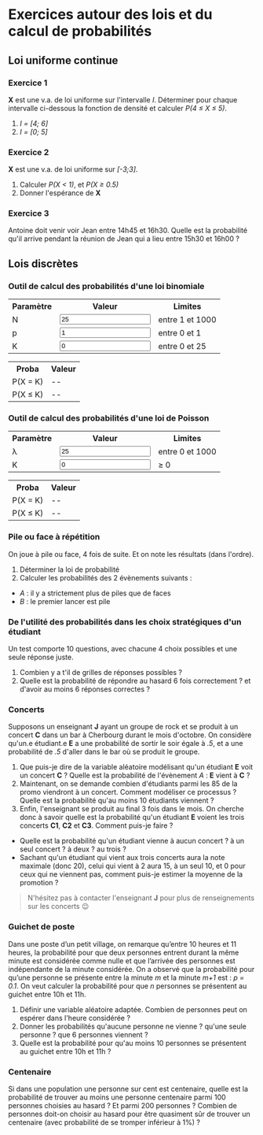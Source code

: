 # Exercices autour des lois et du calcul de probabilités

## Loi uniforme continue

### Exercice 1

**X** est une v.a. de loi uniforme sur l'intervalle *I*. Déterminer pour chaque intervalle ci-dessous la fonction de densité et calculer *P(4 &le; X &le; 5)*.

1. *I = [4; 6]*
2. *I = [0; 5]*

### Exercice 2

**X** est une v.a. de loi uniforme sur *[-3;3]*.

1. Calculer *P(X < 1)*, et *P(X &ge; 0.5)*
1. Donner l'espérance de **X**

### Exercice 3
Antoine doit venir voir Jean entre 14h45 et 16h30. Quelle est la probabilité qu'il arrive pendant la réunion de Jean qui a lieu entre 15h30 et 16h00 ?


## Lois discrètes

### Outil de calcul des probabilités d'une loi binomiale

<script>
function binom(n, p){
	if (p < 0 || p > n){
		return 0;
	}
	if (p > n / 2){
		return binom(n, n - p);
	}
	else {
		var c = 1;
		for (var k = 1; k <= p; k++){
			c = c * (n + 1 - k) / k;
		}
		return c;
	}
}

function f(N, p, K){
	return(binom(N, K) * Math.pow(p, K) * Math.pow(1-p, N-K));
}

function F(N, p, K){
	var somme = 0;
	for (var i = 0; i <= K; i++){
		somme += f(N, p, i);
	}
	return(somme);
}

function arrondi(x, d){
	var e, res;
  if (x < 0.0001) {
    res = "inférieur à 0.0001"
  } else {
    e = Math.pow(10, d);
    res = Math.round(e * x) / e;
  }
	return(res);
}


function maj(){
	N = parseInt(document.getElementById('entN').value);
	N = Math.max(N,1);
	N = Math.min(N,1000);
	document.getElementById('entN').value = N;
	document.getElementById('nbN').innerHTML = N;
	p = parseFloat(document.getElementById('entp').value);
	p = Math.max(p,0);
	p = Math.min(p,1);
	document.getElementById('entp').value = p;
	K = parseInt(document.getElementById('entK').value);
	K = Math.max(K,0);
	K = Math.min(K,N);
	document.getElementById('entK').value = K;
	document.getElementById("Pegal").innerHTML = arrondi(f(N,p,K), 4);
	document.getElementById("Pinf").innerHTML = arrondi(F(N,p,K), 4);
}
</script>

<table>
  <tr><th>Paramètre</th><th>Valeur</th><th>Limites</th></tr>
  <tr><td>N</td><td><input id="entN" value=25  onChange="maj();"></td><td>entre 1 et 1000</td></tr>
  <tr><td>p</td><td><input id="entp" value=1 onChange="maj();"></td><td>entre 0 et 1</td></tr>
  <tr><td>K</td><td><input id="entK" value=0   onChange="maj();"></td><td>entre 0 et <span id="nbN">25</span></td></tr>
</table>

<table>
  <tr><th>Proba</th><th>Valeur</th></tr>
  <tr><td>P(X = K)</td><td id="Pegal">--</td></tr>
  <tr><td>P(X &le; K)</td><td id="Pinf">--</td></tr>
</table>

### Outil de calcul des probabilités d'une loi de Poisson

<script>
function fact(num)
{
    var rval=1;
    for (var i = 2; i <= num; i++)
        rval = rval * i;
    return rval;
}

function fpois(L, K) {
    res = Math.pow(L, K) / fact(K) * Math.pow(Math.exp(1), -L);
    return(res);
}

function Fpois(L, K) {
    var somme = 0;
	for (var i = 0; i <= K; i++){
		somme += fpois(L, i);
	}
	return(somme);
}

function maj2(){
	L = parseInt(document.getElementById('entL').value);
	L = Math.max(L,0);
	L = Math.min(L,1000);
	document.getElementById('entL').value = L;
	K = parseInt(document.getElementById('entK2').value);
	K = Math.max(K,0);
	document.getElementById('entK2').value = K;
	document.getElementById("Pegal2").innerHTML = arrondi(fpois(L,K), 4);
	document.getElementById("Pinf2").innerHTML = arrondi(Fpois(L,K), 4);
}
</script>

<table>
  <tr><th>Paramètre</th><th>Valeur</th><th>Limites</th></tr>
  <tr><td>&lambda;</td><td><input id="entL" value=25  onChange="maj2();"></td><td>entre 0 et 1000</td></tr>
  <tr><td>K</td><td><input id="entK2" value=0   onChange="maj2();"></td><td>&ge; 0</td></tr>
</table>

<table>
  <tr><th>Proba</th><th>Valeur</th></tr>
  <tr><td>P(X = K)</td><td id="Pegal2">--</td></tr>
  <tr><td>P(X &le; K)</td><td id="Pinf2">--</td></tr>
</table>

### Pile ou face à répétition
On joue à pile ou face, 4 fois de suite. Et on note les résultats (dans l'ordre).

1. Déterminer la loi de probabilité 
2. Calculer les probabilités des 2 évènements suivants :
  - *A* : il y a strictement plus de piles que de faces
  - *B* : le premier lancer est pile

### De l'utilité des probabilités dans les choix stratégiques d'un étudiant

Un test comporte 10 questions, avec chacune 4 choix possibles et une seule réponse juste.

1. Combien y a t'il de grilles de réponses possibles ?
2. Quelle est la probabilité de répondre au hasard 6 fois correctement ? et d'avoir au moins 6 réponses correctes ?

### Concerts

Supposons un enseignant **J** ayant un groupe de rock et se produit à un concert **C** dans un bar à Cherbourg durant le mois d'octobre. On considère qu'un.e étudiant.e **E** a une probabilité de sortir le soir égale à *.5*, et a une probabilité de *.5* d'aller dans le bar où se produit le groupe.

1. Que puis-je dire de la variable aléatoire modélisant qu'un étudiant **E** voit un concert **C** ? Quelle est la probabilité de l'évènement *A* : **E** vient à **C** ?
1. Maintenant, on se demande combien d'étudiants parmi les 85 de la promo viendront à un concert. Comment modéliser ce processus ? Quelle est la probabilité qu'au moins 10 étudiants viennent ?
1. Enfin, l'enseignant se produit au final 3 fois dans le mois. On cherche donc à savoir quelle est la probabilité qu'un étudiant **E** voient les trois concerts **C1**, **C2** et **C3**. Comment puis-je faire ?
  - Quelle est la probabilité qu'un étudiant vienne à aucun concert ? à un seul concert ? à deux ? au trois ?
  - Sachant qu'un étudiant qui vient aux trois concerts aura la note maximale (donc 20), celui qui vient à 2 aura 15, à un seul 10, et 0 pour ceux qui ne viennent pas, comment puis-je estimer la moyenne de la promotion ?

> N'hésitez pas à contacter l'enseignant **J** pour plus de renseignements sur les concerts &#128521;

### Guichet de poste

Dans une poste d’un petit village, on remarque qu’entre 10 heures et 11 heures, la probabilité pour que deux personnes entrent durant la même minute est considérée comme nulle et que l’arrivée des personnes est indépendante de la minute considérée. On a observé que la probabilité pour qu’une personne se présente entre la minute *m* et la minute *m+1* est : *p = 0.1*. On veut calculer la probabilité pour que *n* personnes se
présentent au guichet entre 10h et 11h.

1. Définir une variable aléatoire adaptée. Combien de personnes peut on espérer dans l'heure considérée ?
1. Donner les probabilités qu'aucune personne ne vienne ? qu'une seule personne ? que 6 personnes viennent ?
2. Quelle est la probabilité pour qu'au moins 10 personnes se présentent au guichet entre 10h et 11h ?

### Centenaire

Si dans une population une personne sur cent est centenaire, quelle est la probabilité de trouver au moins une personne centenaire parmi 100 personnes choisies au hasard ? Et parmi 200 personnes ? Combien de personnes doit-on choisir au hasard pour être quasiment sûr de trouver un centenaire (avec probabilité de se tromper inférieur à 1%) ?
